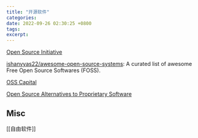 ```yaml
---
title: "开源软件"
categories: 
date: 2022-09-26 02:30:25 +0800
tags: 
excerpt: 
---
```




[Open Source Initiative](https://opensource.org/)

[ishanvyas22/awesome-open-source-systems](https://github.com/ishanvyas22/awesome-open-source-systems#code-quality): A curated list of awesome Free Open Source Softwares (FOSS).

[OSS Capital](https://oss.capital/)

[Open Source Alternatives to Proprietary Software](https://www.opensourcealternative.to/)

## Misc

[[自由软件]]

